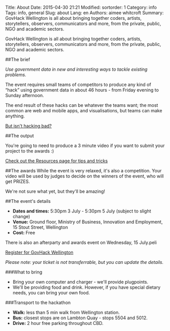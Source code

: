 Title: About
Date: 2015-04-30 21:21
Modified:
sortorder: 1
Category: info
Tags: info, general
Slug: about
Lang: en
Authors: aimee whitcroft
Summary: GovHack Wellington is all about bringing together coders, artists, storytellers, observers, communicators and more, from the private, public, NGO and academic sectors.

GovHack Wellington is all about bringing together coders, artists, storytellers, observers, communicators and more, from the private, public, NGO and academic sectors.

##The brief

_Use government data in new and interesting ways to tackle existing problems._

The event requires small teams of competitors to produce any kind of “hack” using government data in about 46 hours - from Friday evening to Sunday afternoon. 

The end result of these hacks can be whatever the teams want; the most common are web and mobile apps, and visualisations, but teams can make anything.

[But isn't hacking bad?]({filename}/articles/isnt-hacking-bad.md)

##The output

You're going to need to produce a 3 minute video if you want to submit your project to the awards :)

[Check out the Resources page for tips and tricks]({filename}/pages/resources.md)

##The awards
While the event is very relaxed, it's also a competition. Your video will be used by judges to decide on the winners of the event, who will get PRIZES.

We're not sure what yet, but they'll be amazing!

##The event's details

* **Dates and times:** 5:30pm 3 July - 5:30pm 5 July (subject to slight change)
* **Venue:** Ground floor, Ministry of Business, Innovation and Employment, 15 Stout Street, Wellington
* **Cost:** Free

There is also an afterparty and awards event on Wednesday, 15 July.peli

[Register for GovHack Wellington](http://www.eventbrite.co.nz/e/govhack-wellington-tickets-16287880489)

_Please note: your ticket is not transferrable, but you can update the details._

###What to bring

* Bring your own computer and charger - we'll provide plugpoints.
* We'll be providing food and drink. However, if you have special dietary needs, you can bring your own food. 

###Transport to the hackathon

* **Walk:** less than 5 min walk from Wellington station.
* **Bus:** closest stops are on Lambton Quay - stops 5504 and 5012.
* **Drive:** 2 hour free parking throughout CBD.


